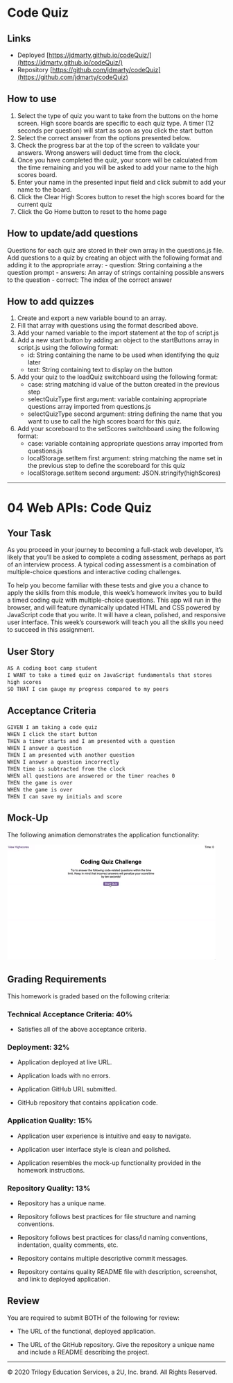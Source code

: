 # Code Quiz

## Links
 - Deployed [https://jdmarty.github.io/codeQuiz/](https://jdmarty.github.io/codeQuiz/)
 - Repository [https://github.com/jdmarty/codeQuiz](https://github.com/jdmarty/codeQuiz)



 ## How to use
 1. Select the type of quiz you want to take from the buttons on the home screen. High score boards
 are specific to each quiz type. A timer (12 seconds per question) will start as soon as you click the start button
 2. Select the correct answer from the options presented below.
 3. Check the progress bar at the top of the screen to validate your answers. Wrong answers will deduct time from the clock.
 4. Once you have completed the quiz, your score will be calculated from the time remaining and you will be asked to add your name to the high scores board.
 5. Enter your name in the presented input field and click submit to add your name to the board.
 6. Click the Clear High Scores button to reset the high scores board for the current quiz
 7. Click the Go Home button to reset to the home page

 ## How to update/add questions
 Questions for each quiz are stored in their own array in the questions.js file. Add questions to a quiz by creating an object with the following format and adding it to the appropriate array:
    - question: String containing a the question prompt
    - answers: An array of strings containing possible answers to the question
    - correct: The index of the correct answer 

## How to add quizzes
1. Create and export a new variable bound to an array.
2. Fill that array with questions using the format described above.
3. Add your named variable to the import statement at the top of script.js
4. Add a new start button by adding an object to the startButtons array in script.js using the following format:
    - id: String containing the name to be used when identifying the quiz later
    - text: String containing text to display on the button
5. Add your quiz to the loadQuiz switchboard using the following format:
    - case: string matching id value of the button created in the previous step
    - selectQuizType first argument: variable containing appropriate questions array imported from questions.js
    - selectQuizType second argument: string defining the name that you want to use to call the high scores board for this quiz.
6. Add your scoreboard to the setScores switchboard using the following format:
    - case: variable containing appropriate questions array imported from questions.js
    - localStorage.setItem first argument: string matching the name set in the previous step to define the scoreboard for this quiz
    - localStorage.setItem second argument: JSON.stringify(highScores)
--------------------------------

# 04 Web APIs: Code Quiz

## Your Task

As you proceed in your journey to becoming a full-stack web developer, it’s likely that you’ll be asked to complete a coding assessment, perhaps as part of an interview process. A typical coding assessment is a combination of multiple-choice questions and interactive coding challenges. 

To help you become familiar with these tests and give you a chance to apply the skills from this module, this week’s homework invites you to build a timed coding quiz with multiple-choice questions. This app will run in the browser, and will feature dynamically updated HTML and CSS powered by JavaScript code that you write. It will have a clean, polished, and responsive user interface. This week’s coursework will teach you all the skills you need to succeed in this assignment.


## User Story

```
AS A coding boot camp student
I WANT to take a timed quiz on JavaScript fundamentals that stores high scores
SO THAT I can gauge my progress compared to my peers
```


## Acceptance Criteria

```
GIVEN I am taking a code quiz
WHEN I click the start button
THEN a timer starts and I am presented with a question
WHEN I answer a question
THEN I am presented with another question
WHEN I answer a question incorrectly
THEN time is subtracted from the clock
WHEN all questions are answered or the timer reaches 0
THEN the game is over
WHEN the game is over
THEN I can save my initials and score
```


## Mock-Up

The following animation demonstrates the application functionality:

![code quiz](./Assets/04-web-apis-homework-demo.gif)


## Grading Requirements

This homework is graded based on the following criteria: 

### Technical Acceptance Criteria: 40%

* Satisfies all of the above acceptance criteria.

### Deployment: 32%

* Application deployed at live URL.

* Application loads with no errors.

* Application GitHub URL submitted.

* GitHub repository that contains application code.

### Application Quality: 15%

* Application user experience is intuitive and easy to navigate.

* Application user interface style is clean and polished.

* Application resembles the mock-up functionality provided in the homework instructions.

### Repository Quality: 13%

* Repository has a unique name.

* Repository follows best practices for file structure and naming conventions.

* Repository follows best practices for class/id naming conventions, indentation, quality comments, etc.

* Repository contains multiple descriptive commit messages.

* Repository contains quality README file with description, screenshot, and link to deployed application.


## Review

You are required to submit BOTH of the following for review:

* The URL of the functional, deployed application.

* The URL of the GitHub repository. Give the repository a unique name and include a README describing the project.

- - -
© 2020 Trilogy Education Services, a 2U, Inc. brand. All Rights Reserved.

